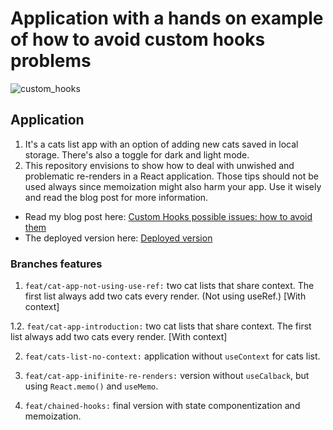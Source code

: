 # Application with a hands on example of how to avoid custom hooks problems

![custom_hooks](https://github.com/user-attachments/assets/a45d9398-f296-4c53-8508-f32a6cf35f3e)



## Application

1. It's a cats list app with an option of adding new cats saved in local storage. There's also a toggle for dark and light mode.
2. This repository envisions to show how to deal with unwished and problematic re-renders in a React application. Those tips should not be used always since memoization might also harm your app. Use it wisely and read the blog post for more information.

- Read my blog post here: [Custom Hooks possible issues: how to avoid them](https://blog.codeminer42.com/custom-hooks-problems/)
- The deployed version here: [Deployed version](https://custom-hooks-when-not-use.vercel.app/
)
### Branches features

1.  `feat/cat-app-not-using-use-ref:` two cat lists that share context. The first list always add two cats every render. (Not using useRef.) [With context]

1.2.  `feat/cat-app-introduction:` two cat lists that share context. The first list always add two cats every render. [With context]

2.  `feat/cats-list-no-context:` application without `useContext` for cats list.

3.  `feat/cat-app-inifinite-re-renders:` version without `useCalback`, but using `React.memo()` and `useMemo`.

4.  `feat/chained-hooks:` final version with state componentization and memoization.
